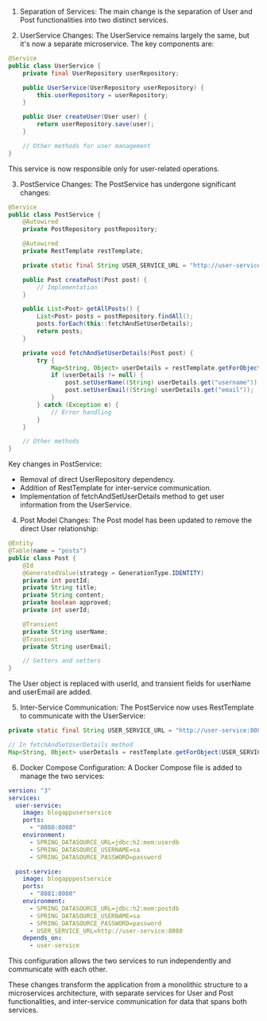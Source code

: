 1. Separation of Services:
   The main change is the separation of User and Post functionalities into two distinct services.

2. UserService Changes:
   The UserService remains largely the same, but it's now a separate microservice. The key components are:

```java
@Service
public class UserService {
    private final UserRepository userRepository;

    public UserService(UserRepository userRepository) {
        this.userRepository = userRepository;
    }

    public User createUser(User user) {
        return userRepository.save(user);
    }

    // Other methods for user management
}
```

This service is now responsible only for user-related operations.

3. PostService Changes:
   The PostService has undergone significant changes:

```java
@Service
public class PostService {
    @Autowired
    private PostRepository postRepository;

    @Autowired
    private RestTemplate restTemplate;

    private static final String USER_SERVICE_URL = "http://user-service:8080/api/users/";

    public Post createPost(Post post) {
        // Implementation
    }

    public List<Post> getAllPosts() {
        List<Post> posts = postRepository.findAll();
        posts.forEach(this::fetchAndSetUserDetails);
        return posts;
    }

    private void fetchAndSetUserDetails(Post post) {
        try {
            Map<String, Object> userDetails = restTemplate.getForObject(USER_SERVICE_URL + post.getUserId(), Map.class);
            if (userDetails != null) {
                post.setUserName((String) userDetails.get("username"));
                post.setUserEmail((String) userDetails.get("email"));
            }
        } catch (Exception e) {
            // Error handling
        }
    }

    // Other methods
}
```

Key changes in PostService:

- Removal of direct UserRepository dependency.
- Addition of RestTemplate for inter-service communication.
- Implementation of fetchAndSetUserDetails method to get user information from the UserService.

4. Post Model Changes:
   The Post model has been updated to remove the direct User relationship:

```java
@Entity
@Table(name = "posts")
public class Post {
    @Id
    @GeneratedValue(strategy = GenerationType.IDENTITY)
    private int postId;
    private String title;
    private String content;
    private boolean approved;
    private int userId;

    @Transient
    private String userName;
    @Transient
    private String userEmail;

    // Getters and setters
}
```

The User object is replaced with userId, and transient fields for userName and userEmail are added.

5. Inter-Service Communication:
   The PostService now uses RestTemplate to communicate with the UserService:

```java
private static final String USER_SERVICE_URL = "http://user-service:8080/api/users/";

// In fetchAndSetUserDetails method
Map<String, Object> userDetails = restTemplate.getForObject(USER_SERVICE_URL + post.getUserId(), Map.class);
```

6. Docker Compose Configuration:
   A Docker Compose file is added to manage the two services:

```yaml
version: "3"
services:
  user-service:
    image: blogappuserservice
    ports:
      - "8080:8080"
    environment:
      - SPRING_DATASOURCE_URL=jdbc:h2:mem:userdb
      - SPRING_DATASOURCE_USERNAME=sa
      - SPRING_DATASOURCE_PASSWORD=password

  post-service:
    image: blogapppostservice
    ports:
      - "8081:8080"
    environment:
      - SPRING_DATASOURCE_URL=jdbc:h2:mem:postdb
      - SPRING_DATASOURCE_USERNAME=sa
      - SPRING_DATASOURCE_PASSWORD=password
      - USER_SERVICE_URL=http://user-service:8080
    depends_on:
      - user-service
```

This configuration allows the two services to run independently and communicate with each other.

These changes transform the application from a monolithic structure to a microservices architecture, with separate services for User and Post functionalities, and inter-service communication for data that spans both services.

